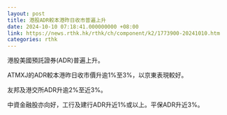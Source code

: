 ```yaml
---
layout: post
title: 港股ADR較本港昨日收市普遍上升
date: 2024-10-10 07:18:41.000000000 +08:00
link: https://news.rthk.hk/rthk/ch/component/k2/1773900-20241010.htm
categories: rthk
---
```


港股美國預託證券(ADR)普遍上升。

ATMXJ的ADR較本港昨日收市價升逾1%至3%，以京東表現較好。

友邦及港交所ADR升逾2%至近3%。

中資金融股亦向好，工行及建行ADR升近1%或以上。平保ADR升近3%。

